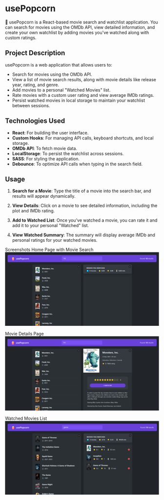 # usePopcorn

🍿 usePopcorn is a React-based movie search and watchlist application. You can search for movies using the OMDb API, view detailed information, and create your own watchlist by adding movies you've watched along with custom ratings.

## Project Description

usePopcorn is a web application that allows users to:
- Search for movies using the OMDb API.
- View a list of movie search results, along with movie details like release year, rating, and genre.
- Add movies to a personal "Watched Movies" list.
- Rate movies with a custom user rating and view average IMDb ratings.
- Persist watched movies in local storage to maintain your watchlist between sessions.


## Technologies Used

- **React**: For building the user interface.
- **Custom Hooks**: For managing API calls, keyboard shortcuts, and local storage.
- **OMDb API**: To fetch movie data.
- **LocalStorage**: To persist the watchlist across sessions.
- **SASS**: For styling the application.
- **Debounce**: To optimize API calls when typing in the search field.


## Usage

1. **Search for a Movie**: Type the title of a movie into the search bar, and results will appear dynamically.

2. **View Details**: Click on a movie to see detailed information, including the plot and IMDb rating.

3. **Add to Watched List**: Once you’ve watched a movie, you can rate it and add it to your personal "Watched" list.

4. **View Watched Summary**: The summary will display average IMDb and personal ratings for your watched movies.




Screenshots
Home Page with Movie Search
![Home Page with Movie Search](./screenshots/homepage.png)

Movie Details Page
![Movie Details Page](./screenshots/moviedetails.png)

Watched Movies List
![Watched Movies List](./screenshots/watched-movies-summary.png)
